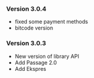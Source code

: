 ### Version 3.0.4
- fixed some payment methods
- bitcode version

### Version 3.0.3
- New version of library API
- Add Passage 2.0
- Add Ekspres
